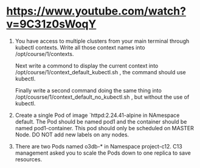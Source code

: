 # https://www.youtube.com/watch?v=9C31z0sWoqY 

1. You have access to multiple clusters from your main terminal through kubectl contexts. Write all those context names into /opt/course/1/contexts.

    Next write a commond to display the current context into /opt/course/1/context_default_kubectl.sh , the command should use kubectl.

    Finally write a second command doing the same thing into /opt/cousrse/1/context_default_no_kubectl.sh , but without the use of kubectl.

2. Create a single Pod of image `httpd:2.24.41-alpine in NAmespace default. The Pod should be named pod1 and the container should be named pod1-container. This pod should only be scheduled on MASTER Node. DO NOT add new labels on any nodes.

3. There are two Pods named o3db-* in Namespace project-c12. C13 management asked you to scale the Pods down to one replica to save resources. 